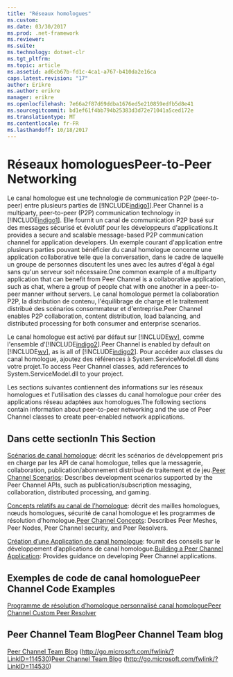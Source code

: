 ```yaml
---
title: "Réseaux homologues"
ms.custom: 
ms.date: 03/30/2017
ms.prod: .net-framework
ms.reviewer: 
ms.suite: 
ms.technology: dotnet-clr
ms.tgt_pltfrm: 
ms.topic: article
ms.assetid: ad6cb67b-fd1c-4ca1-a767-b410da2e16ca
caps.latest.revision: "17"
author: Erikre
ms.author: erikre
manager: erikre
ms.openlocfilehash: 7e66a2f87d69ddba1676ed5e210859edfb5d8e41
ms.sourcegitcommit: bd1ef61f4bb794b25383d3d72e71041a5ced172e
ms.translationtype: MT
ms.contentlocale: fr-FR
ms.lasthandoff: 10/18/2017
---
```

# <a name="peer-to-peer-networking"></a><span data-ttu-id="dcb1a-102">Réseaux homologues</span><span class="sxs-lookup"><span data-stu-id="dcb1a-102">Peer-to-Peer Networking</span></span>
<span data-ttu-id="dcb1a-103">Le canal homologue est une technologie de communication P2P (peer-to-peer) entre plusieurs parties de [!INCLUDE[indigo1](../../../../includes/indigo1-md.md)].</span><span class="sxs-lookup"><span data-stu-id="dcb1a-103">Peer Channel is a multiparty, peer-to-peer (P2P) communication technology in [!INCLUDE[indigo1](../../../../includes/indigo1-md.md)].</span></span> <span data-ttu-id="dcb1a-104">Elle fournit un canal de communication P2P basé sur des messages sécurisé et évolutif pour les développeurs d'applications.</span><span class="sxs-lookup"><span data-stu-id="dcb1a-104">It provides a secure and scalable message-based P2P communication channel for application developers.</span></span> <span data-ttu-id="dcb1a-105">Un exemple courant d'application entre plusieurs parties pouvant bénéficier du canal homologue concerne une application collaborative telle que la conversation, dans le cadre de laquelle un groupe de personnes discutent les unes avec les autres d'égal à égal sans qu'un serveur soit nécessaire.</span><span class="sxs-lookup"><span data-stu-id="dcb1a-105">One common example of a multiparty application that can benefit from Peer Channel is a collaborative application, such as chat, where a group of people chat with one another in a peer-to-peer manner without servers.</span></span> <span data-ttu-id="dcb1a-106">Le canal homologue permet la collaboration P2P, la distribution de contenu, l'équilibrage de charge et le traitement distribué des scénarios consommateur et d'entreprise.</span><span class="sxs-lookup"><span data-stu-id="dcb1a-106">Peer Channel enables P2P collaboration, content distribution, load balancing, and distributed processing for both consumer and enterprise scenarios.</span></span>  
  
 <span data-ttu-id="dcb1a-107">Le canal homologue est activé par défaut sur [!INCLUDE[wv](../../../../includes/wv-md.md)], comme l'ensemble d'[!INCLUDE[indigo2](../../../../includes/indigo2-md.md)].</span><span class="sxs-lookup"><span data-stu-id="dcb1a-107">Peer Channel is enabled by default on [!INCLUDE[wv](../../../../includes/wv-md.md)], as is all of [!INCLUDE[indigo2](../../../../includes/indigo2-md.md)].</span></span> <span data-ttu-id="dcb1a-108">Pour accéder aux classes du canal homologue, ajoutez des références à System.ServiceModel.dll dans votre projet.</span><span class="sxs-lookup"><span data-stu-id="dcb1a-108">To access Peer Channel classes, add references to System.ServiceModel.dll to your project.</span></span>  
  
 <span data-ttu-id="dcb1a-109">Les sections suivantes contiennent des informations sur les réseaux homologues et l'utilisation des classes du canal homologue pour créer des applications réseau adaptées aux homologues.</span><span class="sxs-lookup"><span data-stu-id="dcb1a-109">The following sections contain information about peer-to-peer networking and the use of Peer Channel classes to create peer-enabled network applications.</span></span>  
  
## <a name="in-this-section"></a><span data-ttu-id="dcb1a-110">Dans cette section</span><span class="sxs-lookup"><span data-stu-id="dcb1a-110">In This Section</span></span>  
 <span data-ttu-id="dcb1a-111">[Scénarios de canal homologue](../../../../docs/framework/wcf/feature-details/peer-channel-scenarios.md): décrit les scénarios de développement pris en charge par les API de canal homologue, telles que la messagerie, collaboration, publication/abonnement distribué de traitement et de jeu.</span><span class="sxs-lookup"><span data-stu-id="dcb1a-111">[Peer Channel Scenarios](../../../../docs/framework/wcf/feature-details/peer-channel-scenarios.md):  Describes development scenarios supported by the Peer Channel APIs, such as publication/subscription messaging, collaboration, distributed processing, and gaming.</span></span>  
  
 <span data-ttu-id="dcb1a-112">[Concepts relatifs au canal de l’homologue](../../../../docs/framework/wcf/feature-details/peer-channel-concepts.md): décrit des mailles homologues, nœuds homologues, sécurité de canal homologue et les programmes de résolution d’homologue.</span><span class="sxs-lookup"><span data-stu-id="dcb1a-112">[Peer Channel Concepts](../../../../docs/framework/wcf/feature-details/peer-channel-concepts.md):  Describes Peer Meshes, Peer Nodes, Peer Channel security, and Peer Resolvers.</span></span>  
  
 <span data-ttu-id="dcb1a-113">[Création d’une Application de canal homologue](../../../../docs/framework/wcf/feature-details/building-a-peer-channel-application.md): fournit des conseils sur le développement d’applications de canal homologue.</span><span class="sxs-lookup"><span data-stu-id="dcb1a-113">[Building a Peer Channel Application](../../../../docs/framework/wcf/feature-details/building-a-peer-channel-application.md):  Provides guidance on developing Peer Channel applications.</span></span>  
  
## <a name="peer-channel-code-examples"></a><span data-ttu-id="dcb1a-114">Exemples de code de canal homologue</span><span class="sxs-lookup"><span data-stu-id="dcb1a-114">Peer Channel Code Examples</span></span>  
 [<span data-ttu-id="dcb1a-115">Programme de résolution d’homologue personnalisé canal homologue</span><span class="sxs-lookup"><span data-stu-id="dcb1a-115">Peer Channel Custom Peer Resolver</span></span>](http://msdn.microsoft.com/en-us/5b75a2bb-7ff1-4a14-abe7-3debf0537d23)  
  
## <a name="peer-channel-team-blog"></a><span data-ttu-id="dcb1a-116">Peer Channel Team Blog</span><span class="sxs-lookup"><span data-stu-id="dcb1a-116">Peer Channel Team blog</span></span>  
 <span data-ttu-id="dcb1a-117">[Peer Channel Team Blog](http://go.microsoft.com/fwlink/?LinkID=114530) (http://go.microsoft.com/fwlink/?LinkID=114530)</span><span class="sxs-lookup"><span data-stu-id="dcb1a-117">[Peer Channel Team Blog](http://go.microsoft.com/fwlink/?LinkID=114530) (http://go.microsoft.com/fwlink/?LinkID=114530)</span></span>
